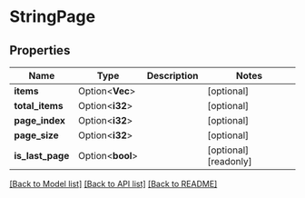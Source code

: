 # StringPage

## Properties

Name | Type | Description | Notes
------------ | ------------- | ------------- | -------------
**items** | Option<**Vec<String>**> |  | [optional]
**total_items** | Option<**i32**> |  | [optional]
**page_index** | Option<**i32**> |  | [optional]
**page_size** | Option<**i32**> |  | [optional]
**is_last_page** | Option<**bool**> |  | [optional][readonly]

[[Back to Model list]](../README.md#documentation-for-models) [[Back to API list]](../README.md#documentation-for-api-endpoints) [[Back to README]](../README.md)


